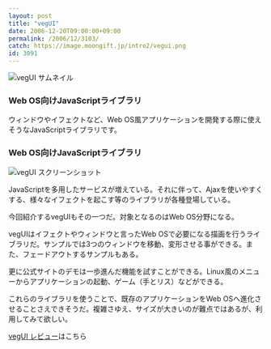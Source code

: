 ```yaml
---
layout: post
title: "vegUI"
date: 2006-12-20T09:00:00+09:00
permalink: /2006/12/3103/
catch: https://image.moongift.jp/intro2/vegui.png
id: 3091
---
```

 ![vegUI サムネイル](https://image.moongift.jp/intro2/vegui.t.png "vegUI サムネイル")
  

### Web OS向けJavaScriptライブラリ
  
ウィンドウやイフェクトなど、Web OS風アプリケーションを開発する際に使えそうなJavaScriptライブラリです。  
<!--more-->  

### Web OS向けJavaScriptライブラリ
  

![vegUI スクリーンショット](https://image.moongift.jp/intro2/vegui.png "vegUI スクリーンショット")

  

JavaScriptを多用したサービスが増えている。それに伴って、Ajaxを使いやすくする、様々なイフェクトを起こす等のライブラリが各種登場している。

  

今回紹介するvegUIもその一つだ。対象となるのはWeb OS分野になる。

  

vegUIはイフェクトやウィンドウと言ったWeb OSで必要になる描画を行うライブラリだ。サンプルでは3つのウィンドウを移動、変形させる事ができる。また、フェードアウトするサンプルもある。

  

更に公式サイトのデモは一歩進んだ機能を試すことができる。Linux風のメニューからアプリケーションの起動、ゲーム（手とリス）などができる。

  

これらのライブラリを使うことで、既存のアプリケーションをWeb OSへ進化させることさえできそうだ。複雑さゆえ、サイズが大きいのが難点ではあるが、利用してみて欲しい。

  

[vegUI レビュー](http://oss.moongift.jp/review/i-3107.html)はこちら

